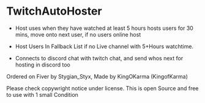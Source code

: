 # TwitchAutoHoster

- Host uses when they have watched at least 5 hours hosts users for 30 mins, move onto next user, if no users online host
- Host Users In Fallback List if no Live channel with 5+Hours watchtime.


- Connects to discord chat with twitch chat, and send whos next for hosting in discord too

Ordered on Fiver by Stygian_Styx, Made by KingOKarma (KingofKarma)

Please check copywright notice under license. This is open Source and free to use with 1 small Condition
